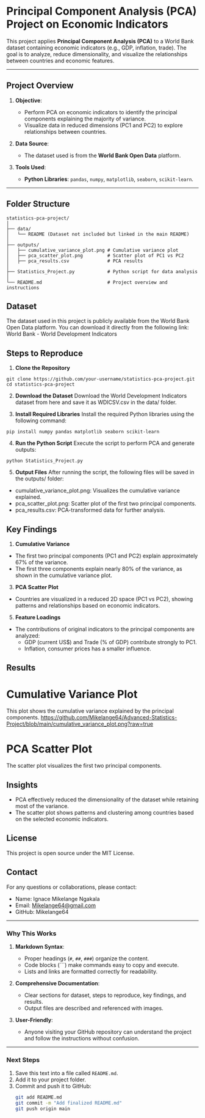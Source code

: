 # Principal Component Analysis (PCA) Project on Economic Indicators

This project applies **Principal Component Analysis (PCA)** to a World Bank dataset containing economic indicators (e.g., GDP, inflation, trade). The goal is to analyze, reduce dimensionality, and visualize the relationships between countries and economic features.

---

## **Project Overview**

1. **Objective**: 
   - Perform PCA on economic indicators to identify the principal components explaining the majority of variance.
   - Visualize data in reduced dimensions (PC1 and PC2) to explore relationships between countries.

2. **Data Source**:  
   - The dataset used is from the **World Bank Open Data** platform.

3. **Tools Used**:
   - **Python Libraries**: `pandas`, `numpy`, `matplotlib`, `seaborn`, `scikit-learn`.

---

## **Folder Structure**

```plaintext
statistics-pca-project/
│
├── data/
│   └── README (Dataset not included but linked in the main README)
│
├── outputs/
│   ├── cumulative_variance_plot.png # Cumulative variance plot
│   ├── pca_scatter_plot.png         # Scatter plot of PC1 vs PC2
│   ├── pca_results.csv              # PCA results
│
├── Statistics_Project.py            # Python script for data analysis
│
└── README.md                        # Project overview and instructions
```

## **Dataset**
The dataset used in this project is publicly available from the World Bank Open Data platform.
You can download it directly from the following link:
World Bank - World Development Indicators

## **Steps to Reproduce**

1. **Clone the Repository**
```plaintext
git clone https://github.com/your-username/statistics-pca-project.git
cd statistics-pca-project
```
2. **Download the Dataset**
Download the World Development Indicators dataset from here and save it as WDICSV.csv in the data/ folder.

3. **Install Required Libraries**
Install the required Python libraries using the following command:
```plaintext
pip install numpy pandas matplotlib seaborn scikit-learn
```
4. **Run the Python Script**
Execute the script to perform PCA and generate outputs:
```plaintext
python Statistics_Project.py
```
5. **Output Files**
After running the script, the following files will be saved in the outputs/ folder:

- cumulative_variance_plot.png: Visualizes the cumulative variance explained.
- pca_scatter_plot.png: Scatter plot of the first two principal components.
- pca_results.csv: PCA-transformed data for further analysis.

## **Key Findings**

1. **Cumulative Variance**
- The first two principal components (PC1 and PC2) explain approximately 67% of the variance.
- The first three components explain nearly 80% of the variance, as shown in the cumulative variance plot.
3. **PCA Scatter Plot**
- Countries are visualized in a reduced 2D space (PC1 vs PC2), showing patterns and relationships based on economic indicators.
5. **Feature Loadings**
- The contributions of original indicators to the principal components are analyzed:
  - GDP (current US$) and Trade (% of GDP) contribute strongly to PC1.
  - Inflation, consumer prices has a smaller influence.

## **Results**
# **Cumulative Variance Plot**
This plot shows the cumulative variance explained by the principal components.
https://github.com/Mikelange64/Advanced-Statistics-Project/blob/main/cumulative_variance_plot.png?raw=true
# **PCA Scatter Plot**
The scatter plot visualizes the first two principal components.

## **Insights**
- PCA effectively reduced the dimensionality of the dataset while retaining most of the variance.
- The scatter plot shows patterns and clustering among countries based on the selected economic indicators.

## **License**
This project is open source under the MIT License.

## **Contact**
For any questions or collaborations, please contact:

- Name: Ignace Mikelange Ngakala
- Email: Mikelange64@gmail.com
- GitHub: Mikelange64

---

### **Why This Works**
1. **Markdown Syntax**:
   - Proper headings (`#`, `##`, `###`) organize the content.
   - Code blocks (```) make commands easy to copy and execute.
   - Lists and links are formatted correctly for readability.

2. **Comprehensive Documentation**:
   - Clear sections for dataset, steps to reproduce, key findings, and results.
   - Output files are described and referenced with images.

3. **User-Friendly**:
   - Anyone visiting your GitHub repository can understand the project and follow the instructions without confusion.

---

### **Next Steps**
1. Save this text into a file called `README.md`.
2. Add it to your project folder.
3. Commit and push it to GitHub:
   ```bash
   git add README.md
   git commit -m "Add finalized README.md"
   git push origin main

